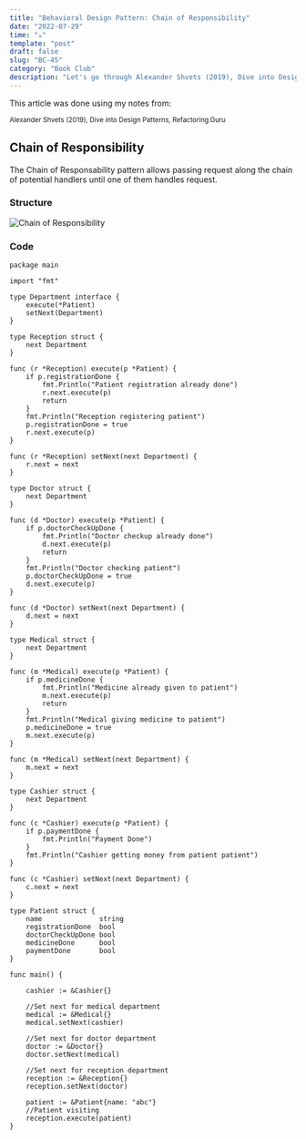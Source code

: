 ```yaml
---
title: "Behavioral Design Pattern: Chain of Responsibility"
date: "2022-07-29"
time: "☕️"
template: "post"
draft: false
slug: "BC-45"
category: "Book Club"
description: "Let's go through Alexander Shvets (2019), Dive into Design Patterns, Behavioral Deisgn Patterns"
---
```


This article was done using my notes from:

<sub>Alexander Shvets (2019), Dive into Design Patterns, Refactoring.Guru</sub>

##  Chain of Responsibility

The Chain of Responsability pattern allows passing request along the chain of potential handlers until one of them handles request. 

### Structure

![Chain of Responsibility](/media/architecture/chain-responsability-pattern.png)

### Code

```
package main

import "fmt"

type Department interface {
	execute(*Patient)
	setNext(Department)
}

type Reception struct {
	next Department
}

func (r *Reception) execute(p *Patient) {
	if p.registrationDone {
		fmt.Println("Patient registration already done")
		r.next.execute(p)
		return
	}
	fmt.Println("Reception registering patient")
	p.registrationDone = true
	r.next.execute(p)
}

func (r *Reception) setNext(next Department) {
	r.next = next
}

type Doctor struct {
	next Department
}

func (d *Doctor) execute(p *Patient) {
	if p.doctorCheckUpDone {
		fmt.Println("Doctor checkup already done")
		d.next.execute(p)
		return
	}
	fmt.Println("Doctor checking patient")
	p.doctorCheckUpDone = true
	d.next.execute(p)
}

func (d *Doctor) setNext(next Department) {
	d.next = next
}

type Medical struct {
	next Department
}

func (m *Medical) execute(p *Patient) {
	if p.medicineDone {
		fmt.Println("Medicine already given to patient")
		m.next.execute(p)
		return
	}
	fmt.Println("Medical giving medicine to patient")
	p.medicineDone = true
	m.next.execute(p)
}

func (m *Medical) setNext(next Department) {
	m.next = next
}

type Cashier struct {
	next Department
}

func (c *Cashier) execute(p *Patient) {
	if p.paymentDone {
		fmt.Println("Payment Done")
	}
	fmt.Println("Cashier getting money from patient patient")
}

func (c *Cashier) setNext(next Department) {
	c.next = next
}

type Patient struct {
	name              string
	registrationDone  bool
	doctorCheckUpDone bool
	medicineDone      bool
	paymentDone       bool
}

func main() {

	cashier := &Cashier{}

	//Set next for medical department
	medical := &Medical{}
	medical.setNext(cashier)

	//Set next for doctor department
	doctor := &Doctor{}
	doctor.setNext(medical)

	//Set next for reception department
	reception := &Reception{}
	reception.setNext(doctor)

	patient := &Patient{name: "abc"}
	//Patient visiting
	reception.execute(patient)
}
```
